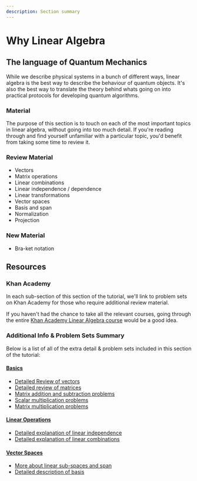 ```yaml
---
description: Section summary
---
```


# Why Linear Algebra

## The language of Quantum Mechanics

While we describe physical systems in a bunch of different ways, linear algebra is the best way to describe the behaviour of quantum objects. It's also the best way to translate the theory behind whats going on into practical protocols for developing quantum algorithms.

### Material

The purpose of this section is to touch on each of the most important topics in linear algebra, without going into too much detail. If you're reading through and find yourself unfamiliar with a particular topic, you'd benefit from taking some time to review it.

### Review Material

* Vectors
* Matrix operations
* Linear combinations
* Linear independence / dependence
* Linear transformations
* Vector spaces
* Basis and span
* Normalization
* Projection

### New Material

* Bra-ket notation

## Resources

### Khan Academy

In each sub-section of this section of the tutorial, we'll link to problem sets on Khan Academy for those who require additional review material.

If you haven't had the chance to take all the relevant courses, going through the entire [Khan Academy Linear Algebra course](https://www.khanacademy.org/math/linear-algebra) would be a good idea.

### Additional Info & Problem Sets Summary

Below is a list of all of the extra detail & problem sets included in this section of the tutorial:

#### [Basics](vectors.md)

* [Detailed Review of vectors](https://www.khanacademy.org/math/linear-algebra/vectors-and-spaces/vectors/v/vector-introduction-linear-algebra)
* [Detailed review of matrices](https://www.khanacademy.org/math/precalculus/x9e81a4f98389efdf:matrices/x9e81a4f98389efdf:mat-intro/v/introduction-to-the-matrix)
* [Matrix addition and subtraction problems](https://www.khanacademy.org/math/precalculus/x9e81a4f98389efdf:matrices/x9e81a4f98389efdf:adding-and-subtracting-matrices/e/matrix_addition_and_subtraction)
* [Scalar multiplication problems](https://www.khanacademy.org/math/precalculus/x9e81a4f98389efdf:matrices/x9e81a4f98389efdf:multiplying-matrices-by-scalars/e/scalar_matrix_multiplication)
* [Matrix multiplication problems](https://www.khanacademy.org/math/precalculus/x9e81a4f98389efdf:matrices/x9e81a4f98389efdf:multiplying-matrices-by-matrices/e/multiplying_a_matrix_by_a_matrix)

#### [Linear Operations](linear-operations.md)

* [Detailed explanation of linear independence](https://www.khanacademy.org/math/linear-algebra/vectors-and-spaces/linear-independence/v/linear-algebra-introduction-to-linear-independence)
* [Detailed explanation of linear combinations](https://www.khanacademy.org/math/linear-algebra/vectors-and-spaces/linear-combinations/v/linear-combinations-and-span)

#### [Vector Spaces](space-dimension-and-span.md)

* [More about linear sub-spaces and span](https://www.khanacademy.org/math/linear-algebra/vectors-and-spaces/subspace-basis/v/linear-subspaces)
* [Detailed description of basis](https://www.khanacademy.org/math/linear-algebra/vectors-and-spaces/subspace-basis/v/linear-algebra-basis-of-a-subspace)

